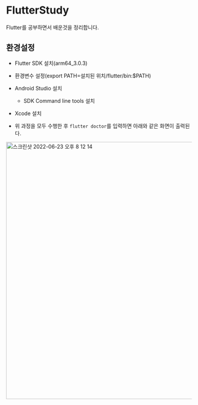 # FlutterStudy
Flutter를 공부하면서 배운것을 정리합니다.

## 환경설정
- Flutter SDK 설치(arm64_3.0.3)
- 환경변수 설정(export PATH=설치된 위치/flutter/bin:$PATH)
- Android Studio 설치
    - SDK Command line tools 설치
- Xcode 설치

- 위 과정을 모두 수행한 후 ```flutter doctor```를 입력하면 아래와 같은 화면이 출력된다.
<img width="697" alt="스크린샷 2022-06-23 오후 8 12 14" src="https://user-images.githubusercontent.com/26789278/175285918-115a575c-612c-427f-b203-a42ca5383135.png">
